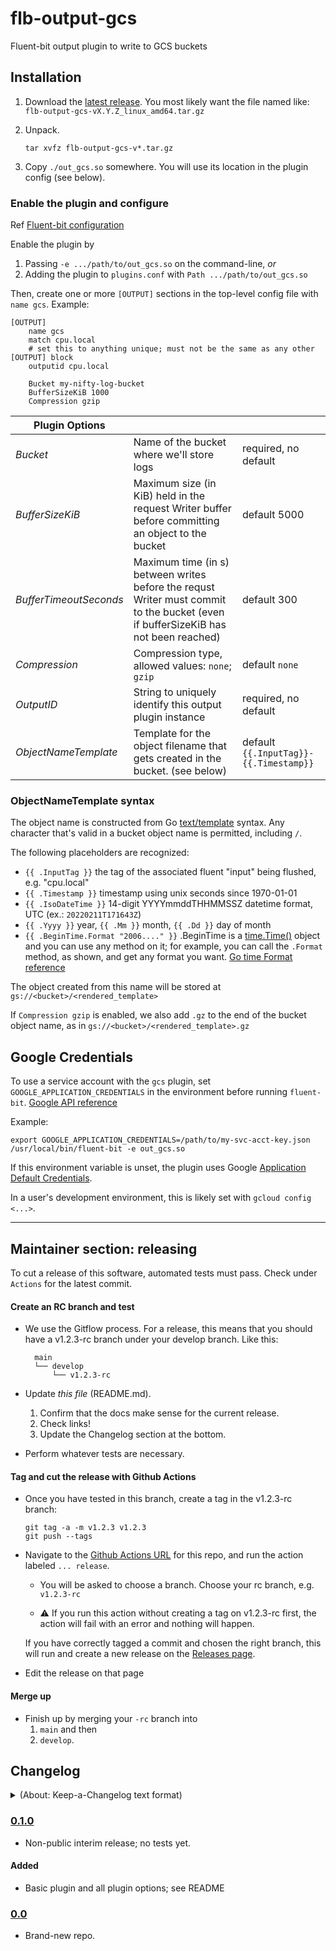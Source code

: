 # flb-output-gcs

Fluent-bit output plugin to write to GCS buckets 

## Installation

1. Download the [latest release]. You most likely want the file named like: `flb-output-gcs-vX.Y.Z_linux_amd64.tar.gz`

1. Unpack.

    ```
    tar xvfz flb-output-gcs-v*.tar.gz
    ```

1. Copy `./out_gcs.so` somewhere. You will use its location in the plugin config (see below).

### Enable the plugin and configure

Ref [Fluent-bit configuration](https://docs.fluentbit.io/manual/administration/configuring-fluent-bit/configuration-file)

Enable the plugin by 

1. Passing `-e .../path/to/out_gcs.so` on the command-line, _or_
2. Adding the plugin to `plugins.conf` with `Path .../path/to/out_gcs.so`

Then, create one or more `[OUTPUT]` sections in the top-level config file with `name gcs`. Example:

```
[OUTPUT]
    name gcs
    match cpu.local
    # set this to anything unique; must not be the same as any other [OUTPUT] block
    outputid cpu.local

    Bucket my-nifty-log-bucket
    BufferSizeKiB 1000
    Compression gzip
```

Plugin Options         |     |     |
---------------------- | --- | --- |
*Bucket*               | Name of the bucket where we'll store logs | required, no default
*BufferSizeKiB*        | Maximum size (in KiB) held in the request Writer buffer before committing an object to the bucket | default 5000
*BufferTimeoutSeconds* | Maximum time (in s) between writes before the requst Writer must commit to the bucket (even if bufferSizeKiB has not been reached) | default 300
*Compression*          | Compression type, allowed values: `none`; `gzip` | default `none`
*OutputID*             | String to uniquely identify this output plugin instance | required, no default
*ObjectNameTemplate*   | Template for the object filename that gets created in the bucket. (see below) | default `{{.InputTag}}-{{.Timestamp}}`

### ObjectNameTemplate syntax

The object name is constructed from Go [text/template] syntax. Any character that's valid in a bucket object name is permitted, including `/`.

The following placeholders are recognized:

- `{{ .InputTag }}` the tag of the associated fluent "input" being flushed, e.g. "cpu.local"
- `{{ .Timestamp }}` timestamp using unix seconds since 1970-01-01
- `{{ .IsoDateTime }}` 14-digit YYYYmmddTHHMMSSZ datetime format, UTC (ex.: `20220211T171643Z`)
- `{{ .Yyyy }}` year, `{{ .Mm }}` month, `{{ .Dd }}` day of month
- `{{ .BeginTime.Format "2006...." }}` .BeginTime is a [time.Time()] object and you can use any method on it; for example, you can call the `.Format` method, as shown, and get any format you want. [Go time Format reference]

[text/template]: https://pkg.go.dev/text/template
[time.Time()]: https://pkg.go.dev/time#Time
[Go time Format reference]: https://pkg.go.dev/time#Time.Format

The object created from this name will be stored at `gs://<bucket>/<rendered_template>`

If `Compression gzip` is enabled, we also add `.gz` to the end of the bucket object name, as in `gs://<bucket>/<rendered_template>.gz`

## Google Credentials

To use a service account with the `gcs` plugin, set `GOOGLE_APPLICATION_CREDENTIALS` in the environment before running `fluent-bit`. [Google API reference](https://cloud.google.com/docs/authentication/getting-started#setting_the_environment_variable)

Example:

```
export GOOGLE_APPLICATION_CREDENTIALS=/path/to/my-svc-acct-key.json
/usr/local/bin/fluent-bit -e out_gcs.so
```

If this environment variable is unset, the plugin uses Google [Application Default Credentials](https://cloud.google.com/docs/authentication/production#automatically).

In a user's development environment, this is likely set with `gcloud config <...>`.

----

## Maintainer section: releasing

To cut a release of this software, automated tests must pass. Check under `Actions` for the latest commit.

#### Create an RC branch and test

- We use the Gitflow process. For a release, this means that you should have a v1.2.3-rc branch under your 
  develop branch. Like this:
  ```
    main  
    └── develop  
        └── v1.2.3-rc
  ```

- Update *this file* (README.md).
  
  1. Confirm that the docs make sense for the current release.
  1. Check links!
  1. Update the Changelog section at the bottom.

- Perform whatever tests are necessary.

#### Tag and cut the release with Github Actions

- Once you have tested in this branch, create a tag in the v1.2.3-rc branch:
  ```
  git tag -a -m v1.2.3 v1.2.3
  git push --tags
  ```

- Navigate to the [Github Actions URL] for this repo, and run the action labeled `... release`.

    - You will be asked to choose a branch. Choose your rc branch, e.g. `v1.2.3-rc`

    - :warning: If you run this action without creating a tag on v1.2.3-rc first, the action will fail with an error and nothing will happen.

  If you have correctly tagged a commit and chosen the right branch, this will run and create a new release on the [Releases page].

- Edit the release on that page 

#### Merge up

- Finish up by merging your `-rc` branch into 
  1. `main` and then 
  2. `develop`.


## Changelog

<details><summary>(About: Keep-a-Changelog text format)</summary>

The format is based on [Keep a Changelog], and this project adheres to [Semantic
Versioning].
</details>


### [0.1.0]

- Non-public interim release; no tests yet.

#### Added

- Basic plugin and all plugin options; see README

### [0.0]

- Brand-new repo.


[Unreleased]: https://github.com/aerospike-managed-cloud-services/flb-output-gcs/compare/v0.1.0..HEAD

[0.1.0]: https://github.com/aerospike-managed-cloud-services/flb-output-gcs/compare/v0.0..v0.1.0
[0.0]: https://github.com/aerospike-managed-cloud-services/flb-output-gcs/tree/v0.0


[latest release]: https://github.com/aerospike-managed-cloud-services/flb-output-gcs/releases/latest

[Github Actions URL]: https://github.com/aerospike-managed-cloud-services/flb-output-gcs/actions

[Releases page]: https://github.com/aerospike-managed-cloud-services/flb-output-gcs/releases

[Keep a Changelog]: https://keepachangelog.com/en/1.0.0/

[Semantic Versioning]: https://semver.org/spec/v2.0.0.html
